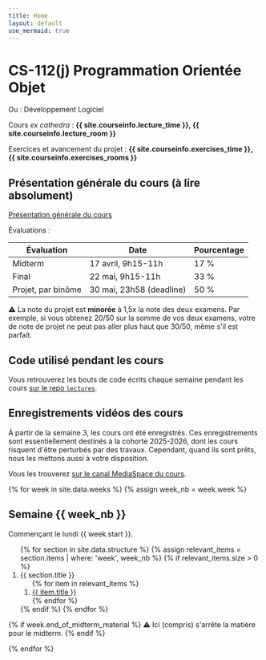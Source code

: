 ```yaml
---
title: Home
layout: default
use_mermaid: true
---
```


# CS-112(j) Programmation Orientée Objet

Ou : Développement Logiciel

Cours *ex cathedra* : **{{ site.courseinfo.lecture_time }}, {{ site.courseinfo.lecture_room }}**

Exercices et avancement du projet : **{{ site.courseinfo.exercises_time }}, {{ site.courseinfo.exercises_rooms }}**

## Présentation générale du cours (à lire absolument)

[Présentation générale du cours](./presentation.html)

Évaluations :

| Évaluation         | Date                     | Pourcentage |
|--------------------|--------------------------|-------------|
| Midterm            | 17 avril, 9h15-11h       | 17 %        |
| Final              | 22 mai, 9h15-11h         | 33 %        |
| Projet, par binôme | 30 mai, 23h58 (deadline) | 50 %        |

⚠️ La note du projet est **minorée** à 1,5x la note des deux examens.
Par exemple, si vous obtenez 20/50 sur la somme de vos deux examens, votre de note de projet ne peut pas aller plus haut que 30/50, même s'il est parfait.

## Code utilisé pendant les cours

Vous retrouverez les bouts de code écrits chaque semaine pendant les cours [sur le repo `lectures`](https://github.com/epfl-cs-112-ma/lectures).

## Enregistrements vidéos des cours

À partir de la semaine 3, les cours ont été enregistrés.
Ces enregistrements sont essentiellement destinés à la cohorte 2025-2026, dont les cours risquent d'être perturbés par des travaux.
Cependant, quand ils sont prêts, nous les mettons aussi à votre disposition.

Vous les trouverez [sur le canal MediaSpace du cours](https://mediaspace.epfl.ch/channel/CS-112%2528j%2529%2BProgrammation%2Borient%25C3%25A9e%2Bobjet/108946).

{% for week in site.data.weeks %}
{% assign week_nb = week.week %}
## Semaine {{ week_nb }}

Commençant le lundi {{ week.start }}.

<ol>
  {% for section in site.data.structure %}
    {% assign relevant_items = section.items | where: 'week', week_nb %}
    {% if relevant_items.size > 0 %}
      <li>
        {{ section.title }}
        <ol>
          {% for item in relevant_items %}
            <li><a href="{{ item.url }}">{{ item.title }}</a></li>
          {% endfor %}
        </ol>
      </li>
    {% endif %}
  {% endfor %}
</ol>

{% if week.end_of_midterm_material %}
⚠️ Ici (compris) s'arrête la matière pour le midterm.
{% endif %}

{% endfor %}

